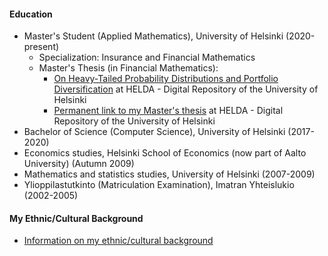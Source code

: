 #### Education

- Master's Student (Applied Mathematics), University of Helsinki (2020-present)
  - Specialization: Insurance and Financial Mathematics
  - Master's Thesis (in Financial Mathematics):
    - [On Heavy-Tailed Probability Distributions and Portfolio Diversification](https://helda.helsinki.fi/handle/10138/357424) at HELDA - Digital Repository of the University of Helsinki
    - [Permanent link to my Master's thesis](http://urn.fi/URN:NBN:fi:hulib-202304261862) at HELDA - Digital Repository of the University of Helsinki
- Bachelor of Science (Computer Science), University of Helsinki (2017-2020)
- Economics studies, Helsinki School of Economics (now part of Aalto University) (Autumn 2009)
- Mathematics and statistics studies, University of Helsinki (2007-2009)
- Ylioppilastutkinto (Matriculation Examination), Imatran Yhteislukio (2002-2005)

#### My Ethnic/Cultural Background

- [Information on my ethnic/cultural background](https://github.com/Jsos17/Luhtala_background)

<!---
Jsos17/Jsos17 is a ✨ special ✨ repository because its `README.md` (this file) appears on your GitHub profile.
You can click the Preview link to take a look at your changes.
--->
